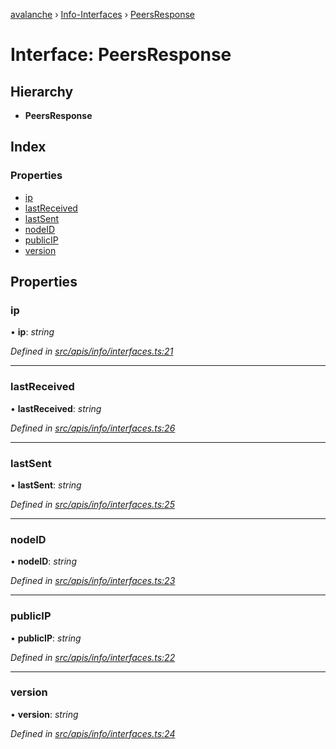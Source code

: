 [avalanche](../README.md) › [Info-Interfaces](../modules/info_interfaces.md) › [PeersResponse](info_interfaces.peersresponse.md)

# Interface: PeersResponse

## Hierarchy

* **PeersResponse**

## Index

### Properties

* [ip](info_interfaces.peersresponse.md#ip)
* [lastReceived](info_interfaces.peersresponse.md#lastreceived)
* [lastSent](info_interfaces.peersresponse.md#lastsent)
* [nodeID](info_interfaces.peersresponse.md#nodeid)
* [publicIP](info_interfaces.peersresponse.md#publicip)
* [version](info_interfaces.peersresponse.md#version)

## Properties

###  ip

• **ip**: *string*

*Defined in [src/apis/info/interfaces.ts:21](https://github.com/ava-labs/avalanchejs/blob/8c220c6/src/apis/info/interfaces.ts#L21)*

___

###  lastReceived

• **lastReceived**: *string*

*Defined in [src/apis/info/interfaces.ts:26](https://github.com/ava-labs/avalanchejs/blob/8c220c6/src/apis/info/interfaces.ts#L26)*

___

###  lastSent

• **lastSent**: *string*

*Defined in [src/apis/info/interfaces.ts:25](https://github.com/ava-labs/avalanchejs/blob/8c220c6/src/apis/info/interfaces.ts#L25)*

___

###  nodeID

• **nodeID**: *string*

*Defined in [src/apis/info/interfaces.ts:23](https://github.com/ava-labs/avalanchejs/blob/8c220c6/src/apis/info/interfaces.ts#L23)*

___

###  publicIP

• **publicIP**: *string*

*Defined in [src/apis/info/interfaces.ts:22](https://github.com/ava-labs/avalanchejs/blob/8c220c6/src/apis/info/interfaces.ts#L22)*

___

###  version

• **version**: *string*

*Defined in [src/apis/info/interfaces.ts:24](https://github.com/ava-labs/avalanchejs/blob/8c220c6/src/apis/info/interfaces.ts#L24)*
